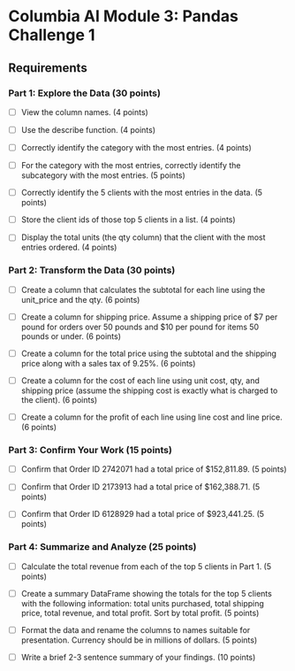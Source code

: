 # Columbia AI Module 3: Pandas Challenge 1

## Requirements

### Part 1: Explore the Data (30 points)
- [ ] View the column names. (4 points)

- [ ] Use the describe function. (4 points)

- [ ] Correctly identify the category with the most entries. (4 points)

- [ ] For the category with the most entries, correctly identify the subcategory with the most entries. (5 points)

- [ ] Correctly identify the 5 clients with the most entries in the data. (5 points)

- [ ] Store the client ids of those top 5 clients in a list. (4 points)

- [ ] Display the total units (the qty column) that the client with the most entries ordered. (4 points)

### Part 2: Transform the Data (30 points)
- [ ] Create a column that calculates the subtotal for each line using the unit_price and the qty. (6 points)

- [ ] Create a column for shipping price. Assume a shipping price of $7 per pound for orders over 50 pounds and $10 per pound for items 50 pounds or under. (6 points)

- [ ] Create a column for the total price using the subtotal and the shipping price along with a sales tax of 9.25%. (6 points)

- [ ] Create a column for the cost of each line using unit cost, qty, and shipping price (assume the shipping cost is exactly what is charged to the client). (6 points)

- [ ] Create a column for the profit of each line using line cost and line price. (6 points)

### Part 3: Confirm Your Work (15 points)
- [ ] Confirm that Order ID 2742071 had a total price of $152,811.89. (5 points)

- [ ] Confirm that Order ID 2173913 had a total price of $162,388.71. (5 points)

- [ ] Confirm that Order ID 6128929 had a total price of $923,441.25. (5 points)

### Part 4: Summarize and Analyze (25 points)
- [ ] Calculate the total revenue from each of the top 5 clients in Part 1. (5 points)

- [ ] Create a summary DataFrame showing the totals for the top 5 clients with the following information: total units purchased, total shipping price, total revenue, and total profit. Sort by total profit. (5 points)

- [ ] Format the data and rename the columns to names suitable for presentation. Currency should be in millions of dollars. (5 points)

- [ ] Write a brief 2-3 sentence summary of your findings. (10 points)